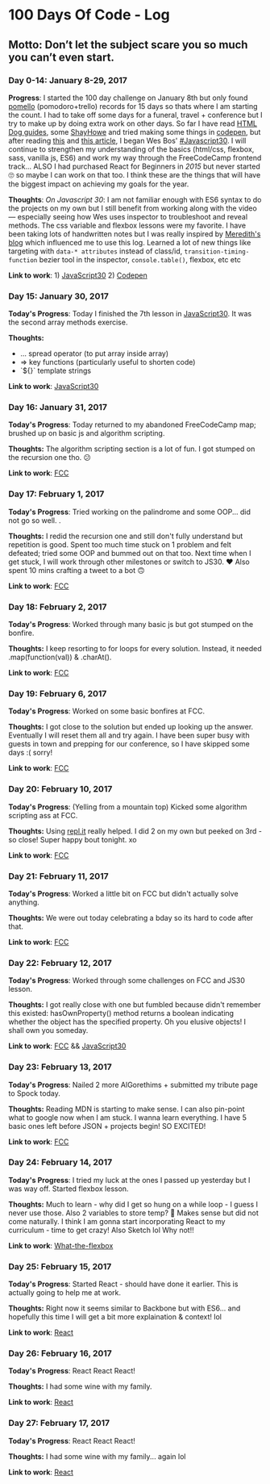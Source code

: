 # 100 Days Of Code - Log
## Motto: Don’t let the subject scare you so much you can’t even start. 

### Day 0-14: January 8-29, 2017

**Progress**: 
I started the 100 day challenge on January 8th but only found [pomello](http://pomelloapp.com/) (pomodoro+trello) records for 15 days so thats where I am starting the count. I had to take off some days for a funeral, travel + conference but I try to make up by doing extra work on other days. So far I have read [HTML Dog guides](http://www.htmldog.com/guides/), some [ShayHowe](http://learn.shayhowe.com/html-css/) and tried making some things in [codepen](http://codepen.io/gizemist/posts/popular/), but after reading [this](https://medium.freecodecamp.com/how-to-get-a-developer-job-in-less-than-a-year-c27bbfe71645#.3tx29b9nh) and [this article](https://medium.freecodecamp.com/a-study-plan-to-cure-javascript-fatigue-8ad3a54f2eb1), I began Wes Bos' [#Javascript30](https://javascript30.com/). I will continue to strengthen my understanding of the basics (html/css, flexbox, sass, vanilla js, ES6) and work my way through the FreeCodeCamp frontend track... ALSO I had purchased React for Beginners in *2015* but never started 🙄 so maybe I can work on that too. I think these are the things that will have the biggest impact on achieving my goals for the year. 

**Thoughts**: 
*On Javascript 30*: I am not familiar enough with ES6 syntax to do the projects on my own but I still benefit from working along with the video — especially seeing how Wes uses inspector to troubleshoot and reveal methods. The css variable and flexbox lessons were my favorite. I have been taking lots of handwritten notes but I was really inspired by [Meredith's blog](http://blog.meredithunderell.com/tag/javascript30/) which influenced me to use this log. 
Learned a lot of new things like targeting with `data-* attributes` instead of class/id, `transition-timing-function` bezier tool in the inspector, `console.table()`, flexbox, etc etc   

**Link to work**: 1) [JavaScript30](https://github.com/gizemny/JavaScript30) 2) [Codepen](http://codepen.io/gizemist/posts/) 

### Day 15: January 30, 2017

**Today's Progress**: 
Today I finished the 7th lesson in [JavaScript30](https://github.com/gizemny/JavaScript30). It was the second array methods exercise. 

**Thoughts:** 
- ... spread operator (to put array inside array)
- => key functions (particularly useful to shorten code) 
- \`${}\` template strings

**Link to work**:
[JavaScript30](https://github.com/gizemny/JavaScript30)

### Day 16: January 31, 2017
**Today's Progress**: 
Today returned to my abandoned FreeCodeCamp map; brushed up on basic js and algorithm scripting. 

**Thoughts:** 
The algorithm scripting section is a lot of fun. I got stumped on the recursion one tho. 😕  

**Link to work**:
[FCC](https://www.freecodecamp.com/gizemny)

### Day 17: February 1, 2017
**Today's Progress**: 
Tried working on the palindrome and some OOP... did not go so well. .

**Thoughts:** 
I redid the recursion one and still don't fully understand but repetition is good. Spent too much time stuck on 1 problem and felt defeated; tried some OOP and bummed out on that too. Next time when I get stuck, I will work through other milestones or switch to JS30. ♥️ Also spent 10 mins crafting a tweet to a bot 🙃

**Link to work**:
[FCC](https://www.freecodecamp.com/gizemny)

### Day 18: February 2, 2017
**Today's Progress**: 
Worked through many basic js but got stumped on the bonfire. 

**Thoughts:** 
I keep resorting to for loops for every solution. Instead, it needed .map(function(val)) & .charAt(). 

**Link to work**:
[FCC](https://www.freecodecamp.com/gizemny)

### Day 19: February 6, 2017
**Today's Progress**: 
Worked on some basic bonfires at FCC. 

**Thoughts:** 
I got close to the solution but ended up looking up the answer. Eventually I will reset them all and try again. I have been super busy with guests in town and prepping for our conference, so I have skipped some days :( sorry!

**Link to work**:
[FCC](https://www.freecodecamp.com/gizemny)

### Day 20: February 10, 2017
**Today's Progress**: 
(Yelling from a mountain top) Kicked some algorithm scripting ass at FCC. 

**Thoughts:** 
Using [repl.it](https://repl.it/languages/javascript) really helped. I did 2 on my own but peeked on 3rd - so close! Super happy bout tonight. xo 

**Link to work**:
[FCC](https://www.freecodecamp.com/gizemny)

### Day 21: February 11, 2017
**Today's Progress**: 
Worked a little bit on FCC but didn't actually solve anything. 

**Thoughts:** 
We were out today celebrating a bday so its hard to code after that. 

**Link to work**:
[FCC](https://www.freecodecamp.com/gizemny)

### Day 22: February 12, 2017
**Today's Progress**: 
Worked through some challenges on FCC and JS30 lesson. 

**Thoughts:** 
I got really close with one but fumbled because didn't remember this existed: hasOwnProperty() method returns a boolean indicating whether the object has the specified property. Oh you elusive objects! I shall own you someday.

**Link to work**:
[FCC](https://www.freecodecamp.com/gizemny) && [JavaScript30](https://github.com/gizemny/JavaScript30)

### Day 23: February 13, 2017
**Today's Progress**: 
Nailed 2 more AlGorethims + submitted my tribute page to Spock today. 

**Thoughts:** 
Reading MDN is starting to make sense. I can also pin-point what to google now when I am stuck. I wanna learn everything. I have 5 basic ones left before JSON + projects begin! SO EXCITED! 

**Link to work**:
[FCC](https://www.freecodecamp.com/gizemny) 

### Day 24: February 14, 2017
**Today's Progress**: 
I tried my luck at the ones I passed up yesterday but I was way off. Started flexbox lesson. 

**Thoughts:** 
Much to learn - why did I get so hung on a while loop - I guess I never use those. Also 2 variables to store temp? 🤔 Makes sense but did not come naturally. I think I am gonna start incorporating React to my curriculum - time to get crazy! Also Sketch lol Why not!! 

**Link to work**:
[What-the-flexbox](https://github.com/gizemny/What-The-Flexbox)

### Day 25: February 15, 2017
**Today's Progress**: 
Started React - should have done it earlier. This is actually going to help me at work.  

**Thoughts:** 
Right now it seems similar to Backbone but with ES6... and hopefully this time I will get a bit more explaination & context! lol 

**Link to work**:
[React](https://github.com/gizemny/React-For-Beginners-Starter-Files)

### Day 26: February 16, 2017
**Today's Progress**: 
React React React! 

**Thoughts:** 
I had some wine with my family. 

**Link to work**:
[React](https://github.com/gizemny/React-For-Beginners-Starter-Files)

### Day 27: February 17, 2017
**Today's Progress**: 
React React React! 

**Thoughts:** 
I had some wine with my family... again lol 

**Link to work**:
[React](https://github.com/gizemny/React-For-Beginners-Starter-Files)
